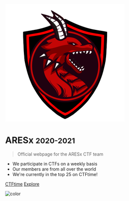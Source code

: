 ![logo](aresx_logo.png)

# ARESx <small>2020-2021</small>

> Official webpage for the ARESx CTF team

- We participate in CTFs on a weekly basis
- Our members are from all over the world
- We're currently in the top 25 on CTFtime!

[CTFtime](https://ctftime.org/team/128734)
[Explore](home.md)

![color](#ffffff)
